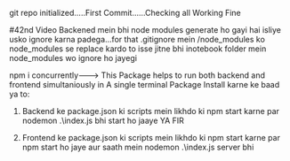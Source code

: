 git repo initialized.....First Commit......Checking all Working Fine

#42nd Video
Backened mein bhi node modules generate ho gayi hai isliye usko ignore karna padega...for that .gitignore mein  /node_modules ko node_modules se replace kardo to isse jitne bhi inotebook folder mein node_modules wo ignore ho jayegi

npm i concurrently---> This Package helps to run both backend and frontend simultaniously in A single terminal
Package Install karne ke baad ya to:
1) Backend ke package.json ki scripts mein likhdo ki npm start karne par nodemon .\index.js bhi start ho jaaye      YA FIR

2) Frontend ke package.json ki scripts mein likhdo ki npm start karne par npm start ho jaye aur saath mein nodemon .\index.js server bhi